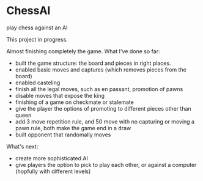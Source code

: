 # ChessAI
play chess against an AI

This project in progress.

Almost finishing completely the game.
What I've done so far:
- built the game structure: the board and pieces in right places.
- enabled basic moves and captures (which removes pieces from the board)
- enabled casteling
- finish all the legal moves, such as en passant, promotion of pawns
- disable moves that expose the king
- finishing of a game on checkmate or stalemate
- give the player the options of promoting to different pieces other than queen
- add 3 move repetition rule, and 50 move with no capturing or moving a pawn rule, both make the game end in a draw
- built opponent that randomally moves

What's next:
- create more sophisticated AI
- give players the option to pick to play each other, or against a computer (hopfully with different levels)

